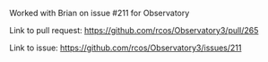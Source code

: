 Worked with Brian on issue #211 for Observatory

Link to pull request: https://github.com/rcos/Observatory3/pull/265

Link to issue: https://github.com/rcos/Observatory3/issues/211